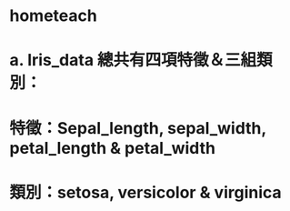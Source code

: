# hometeach
# a.	Iris_data 總共有四項特徵＆三組類別：
# 特徵：Sepal_length, sepal_width, petal_length & petal_width
# 類別：setosa, versicolor & virginica
